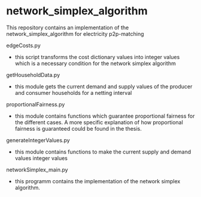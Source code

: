 # network_simplex_algorithm
 This repository contains an implementation of the network_simplex_algorithm for electricity p2p-matching

edgeCosts.py
- this script transforms the cost dictionary values into integer values which
  is a necessary condition for the network simplex algorithm
  

getHouseholdData.py
- this module gets the current demand and supply values of the producer and 
  consumer households for a netting interval
  

proportionalFairness.py
- this module contains functions which guarantee proportional fairness for
  the different cases. A more specific explanation of how proportional fairness
  is guaranteed could be found in the thesis.
  
 
 generateIntegerValues.py
 - this module contains functions to make the current supply and demand values
   integer values
   
 
 networkSimplex_main.py
- this programm contains the implementation of the network simplex algorithm.
  
